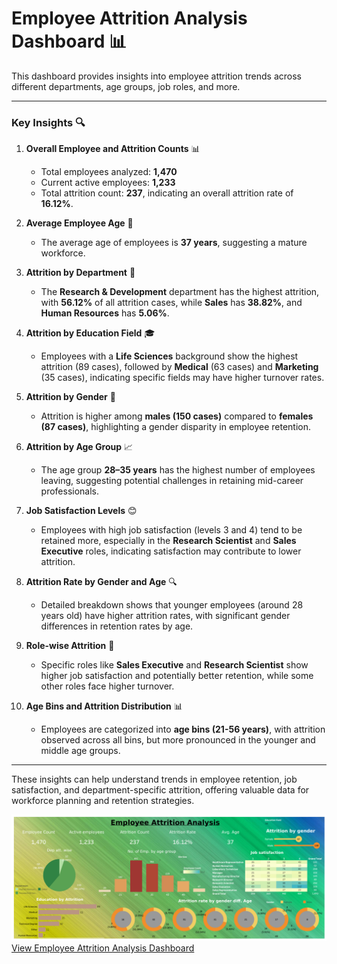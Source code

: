 # Employee Attrition Analysis Dashboard 📊

This dashboard provides insights into employee attrition trends across different departments, age groups, job roles, and more.

---

### Key Insights 🔍

1. **Overall Employee and Attrition Counts** 📊  
   - Total employees analyzed: **1,470**
   - Current active employees: **1,233**
   - Total attrition count: **237**, indicating an overall attrition rate of **16.12%**.

2. **Average Employee Age** 📅  
   - The average age of employees is **37 years**, suggesting a mature workforce.

3. **Attrition by Department** 🏢  
   - The **Research & Development** department has the highest attrition, with **56.12%** of all attrition cases, while **Sales** has **38.82%**, and **Human Resources** has **5.06%**.

4. **Attrition by Education Field** 🎓  
   - Employees with a **Life Sciences** background show the highest attrition (89 cases), followed by **Medical** (63 cases) and **Marketing** (35 cases), indicating specific fields may have higher turnover rates.

5. **Attrition by Gender** 🚻  
   - Attrition is higher among **males (150 cases)** compared to **females (87 cases)**, highlighting a gender disparity in employee retention.

6. **Attrition by Age Group** 📈  
   - The age group **28–35 years** has the highest number of employees leaving, suggesting potential challenges in retaining mid-career professionals.

7. **Job Satisfaction Levels** 😊  
   - Employees with high job satisfaction (levels 3 and 4) tend to be retained more, especially in the **Research Scientist** and **Sales Executive** roles, indicating satisfaction may contribute to lower attrition.

8. **Attrition Rate by Gender and Age** 🔍  
   - Detailed breakdown shows that younger employees (around 28 years old) have higher attrition rates, with significant gender differences in retention rates by age.

9. **Role-wise Attrition** 💼  
   - Specific roles like **Sales Executive** and **Research Scientist** show higher job satisfaction and potentially better retention, while some other roles face higher turnover.

10. **Age Bins and Attrition Distribution** 📊  
    - Employees are categorized into **age bins (21-56 years)**, with attrition observed across all bins, but more pronounced in the younger and middle age groups.

---

These insights can help understand trends in employee retention, job satisfaction, and department-specific attrition, offering valuable data for workforce planning and retention strategies.

![Alt Text](Dashboard.png)
[View Employee Attrition Analysis Dashboard](https://public.tableau.com/views/HRNewProject/Dashboard1?:language=en-US&:sid=&:redirect=auth&:display_count=n&:origin=viz_share_link)

